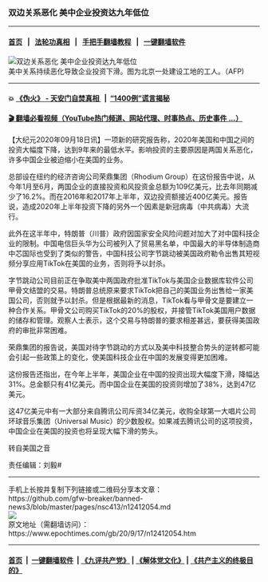 ### 双边关系恶化 美中企业投资达九年低位
------------------------

#### [首页](https://github.com/gfw-breaker/banned-news3/blob/master/README.md) &nbsp;&nbsp;|&nbsp;&nbsp; [法轮功真相](https://github.com/begood0513/basic/blob/master/README.md)  &nbsp;&nbsp;|&nbsp;&nbsp; [手把手翻墙教程](https://github.com/gfw-breaker/guides/wiki)  &nbsp;&nbsp;|&nbsp;&nbsp; [一键翻墙软件](https://github.com/gfw-breaker/nogfw/blob/master/README.md)  



<div><img alt="双边关系恶化 美中企业投资达九年低位" class="attachment-djy_600_400 size-djy_600_400 wp-post-image" src="https://i.epochtimes.com/assets/uploads/2019/10/AFP-construction-site-labors-600x400.jpg"/>
<div class="caption">
 美中关系持续恶化导致企业投资下滑。图为北京一处建设工地的工人。（AFP)
</div></div><hr/>

#### 💥 [《伪火》 - 天安门自焚真相 ](http://158.247.195.190:10000/videos/blog/weihuo.html)&nbsp; |&nbsp; [“1400例”谎言揭秘  ](http://158.247.195.190:10000/videos/blog/jiexi1400.html)

#### [ 🎬  翻墙必看视频（YouTube热门频道、网站代理、时事热点、历史事件 ...）](https://github.com/gfw-breaker/links/blob/master/banned.md)

<div><p>
 【大纪元2020年09月18日讯】一项新的研究报告称，2020年美国和中国之间的投资大幅度下降，达到9年来的最低水平。影响投资的主要原因是两国关系恶化，许多中国企业被迫缩小在美国的业务。
</p>
<p>
 总部设在纽约的经济咨询公司荣鼎集团（Rhodium Group）在这份报告中说，从今年1月至6月，两国企业的直接投资和风投资金总额为109亿美元，比去年同期减少了16.2%。而在2016年和2017年上半年，双边投资额接近400亿美元。报告说，造成2020年上半年投资下降的另外一个因素是新冠病毒（中共病毒）大流行。
</p>
<p>
 此外在这半年中，特朗普（川普）政府因国家安全风险问题对加大了对中国科技企业的限制。中国电信巨头华为公司被列入了贸易黑名单，中国最大的半导体制造商中芯国际也受到了类似的警告，中国科技公司字节跳动被美国政府勒令出售其短视频分享应用TikTok在美国的业务，否则将予以封杀。
</p>
<p>
 字节跳动公司目前正在争取美中两国政府批准TikTok与美国企业数据库软件公司甲骨文结盟的交易。特朗普总统原来要求TikTok把自己的美国业务出售给一家美国公司，否则就予以封杀。但是根据最新的消息，TikTok看与甲骨文是要建立一种合作关系。甲骨文公司购买TikTok的20%的股权，并接管TikTok美国用户数据的储存和管理。观察人士表示，这个交易与特朗普的要求相差甚远，要获得美国政府的审批非常困难。
</p>
<p>
 荣鼎集团的报告说，美国对待字节跳动的方式以及美中科技整合势头的逆转都可能会引起一些政策上的变化，使美国科技企业在中国的发展变得更加困难。
</p>
<p>
 这份报告还指出，在今年上半年，美国企业在中国的投资出现大幅度下滑，降幅达31%。总金额只有41亿美元。而中国企业在美国的投资则增加了38%，达到47亿美元。
</p>
<p>
 这47亿美元中有一大部分来自腾讯公司斥资34亿美元，收购全球第一大唱片公司环球音乐集团（Universal Music）的少数股权。如果减去腾讯公司的这项投资，中国企业在美国的投资也将呈现大幅下滑的势头。
</p>
<p>
 转自美国之音
</p>
<p>
 责任编辑：刘毅#
</p>
</div>
<hr/>
手机上长按并复制下列链接或二维码分享本文章：<br/>
https://github.com/gfw-breaker/banned-news3/blob/master/pages/nsc413/n12412054.md <br/>
<a href='https://github.com/gfw-breaker/banned-news3/blob/master/pages/nsc413/n12412054.md'><img src='https://github.com/gfw-breaker/banned-news3/blob/master/pages/nsc413/n12412054.md.png'/></a> <br/>
原文地址（需翻墙访问）：https://www.epochtimes.com/gb/20/9/17/n12412054.htm


------------------------
#### [首页](https://github.com/gfw-breaker/banned-news3/blob/master/README.md) &nbsp;|&nbsp; [一键翻墙软件](https://github.com/gfw-breaker/nogfw/blob/master/README.md) &nbsp;| [《九评共产党》](https://github.com/gfw-breaker/9ping.md/blob/master/README.md#九评之一评共产党是什么) | [《解体党文化》](https://github.com/gfw-breaker/jtdwh.md/blob/master/README.md) | [《共产主义的终极目的》](https://github.com/gfw-breaker/gczydzjmd.md/blob/master/README.md)


<img src='http://gfw-breaker.win/banned-news3/pages/nsc413/n12412054.md' width='0px' height='0px'/>